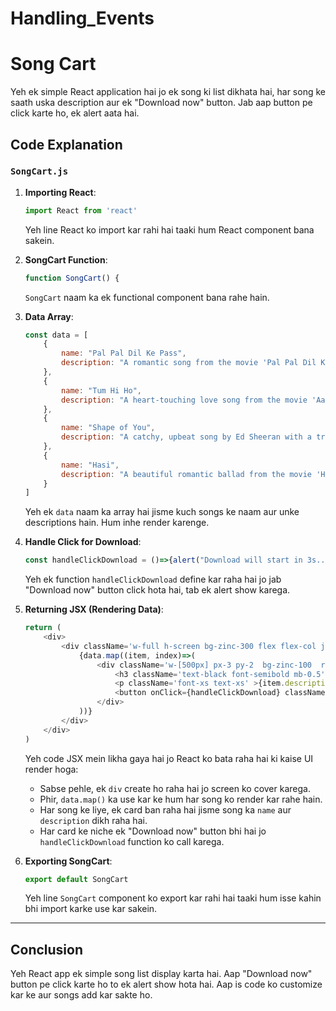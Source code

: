 # Handling_Events

# Song Cart 

Yeh ek simple React application hai jo ek song ki list dikhata hai, har song ke saath uska description aur ek "Download now" button. Jab aap button pe click karte ho, ek alert aata hai.

## Code Explanation

### `SongCart.js`

1. **Importing React**:
    ```javascript
    import React from 'react'
    ```
    Yeh line React ko import kar rahi hai taaki hum React component bana sakein.

2. **SongCart Function**:
    ```javascript
    function SongCart() {
    ```
    `SongCart` naam ka ek functional component bana rahe hain.

3. **Data Array**:
    ```javascript
    const data = [
        {
            name: "Pal Pal Dil Ke Pass",
            description: "A romantic song from the movie 'Pal Pal Dil Ke Pass', expressing deep love and emotions with soothing music."
        },
        {
            name: "Tum Hi Ho",
            description: "A heart-touching love song from the movie 'Aashiqui 2', depicting eternal  and devotion this feels good and best."
        },
        {
            name: "Shape of You",
            description: "A catchy, upbeat song by Ed Sheeran with a tropical rhythm that became a global hit and a dance floor favorite."
        },
        {
            name: "Hasi",
            description: "A beautiful romantic ballad from the movie 'Hamari Adhuri Kahani', filled with heartfelt lyrics and soulful music."
        }
    ]
    ```
    Yeh ek `data` naam ka array hai jisme kuch songs ke naam aur unke descriptions hain. Hum inhe render karenge.

4. **Handle Click for Download**:
    ```javascript
    const handleClickDownload = ()=>{alert("Download will start in 3s.....")}
    ```
    Yeh ek function `handleClickDownload` define kar raha hai jo jab "Download now" button click hota hai, tab ek alert show karega.

5. **Returning JSX (Rendering Data)**:
    ```javascript
    return (
        <div>
            <div className='w-full h-screen bg-zinc-300 flex flex-col justify-center items-center gap-5 ' >
                {data.map((item, index)=>(
                    <div className='w-[500px] px-3 py-2  bg-zinc-100  rounded-md' >
                        <h3 className='text-black font-semibold mb-0.5' >{item.name}</h3>
                        <p className='font-xs text-xs' >{item.description}</p>
                        <button onClick={handleClickDownload} className='bg-blue-500 text-white px-2 py-1 mt-2 text-xs rounded' >Download now</button>
                    </div>
                ))}
            </div>
        </div>
    )
    ```
    Yeh code JSX mein likha gaya hai jo React ko bata raha hai ki kaise UI render hoga:
    - Sabse pehle, ek `div` create ho raha hai jo screen ko cover karega.
    - Phir, `data.map()` ka use kar ke hum har song ko render kar rahe hain.
    - Har song ke liye, ek card ban raha hai jisme song ka `name` aur `description` dikh raha hai.
    - Har card ke niche ek "Download now" button bhi hai jo `handleClickDownload` function ko call karega.

6. **Exporting SongCart**:
    ```javascript
    export default SongCart
    ```
    Yeh line `SongCart` component ko export kar rahi hai taaki hum isse kahin bhi import karke use kar sakein.

---

## Conclusion

Yeh React app ek simple song list display karta hai. Aap "Download now" button pe click karte ho to ek alert show hota hai. Aap is code ko customize kar ke aur songs add kar sakte ho.

